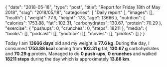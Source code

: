 {
    "date": "2018-05-18",
    "type": "post",
    "title": "Report for Friday 18th of May 2018",
    "slug": "2018\/05\/18",
    "categories": [
        "Daily report"
    ],
    "images": [],
    "health": {
        "weight": 77.6,
        "height": 173,
        "age": 13666
    },
    "nutrition": {
        "calories": 1753.88,
        "fat": 102.31,
        "carbohydrates": 130.67,
        "protein": 70.29
    },
    "exercise": {
        "pushups": 0,
        "crunches": 0,
        "steps": 18211
    },
    "media": {
        "books": [],
        "podcast": [],
        "youtube": [],
        "movies": [],
        "photos": []
    }
}

Today I am <strong>13666 days</strong> old and my weight is <strong>77.6 kg</strong>. During the day, I consumed <strong>1753.88 kcal</strong> coming from <strong>102.31 g</strong> fat, <strong>130.67 g</strong> carbohydrates and <strong>70.29 g</strong> protein. Managed to do <strong>0 push-ups</strong>, <strong>0 crunches</strong> and walked <strong>18211 steps</strong> during the day which is approximately <strong>13.88 km</strong>.